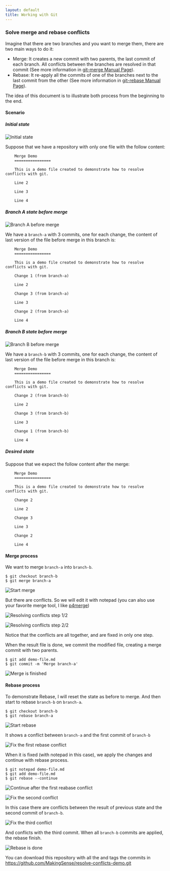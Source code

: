 ```yaml
---
layout: default
title: Working with Git
---
```


### Solve merge and rebase conflicts

Imagine that there are two branches and you want to merge them, there are two main ways to do it:

* Merge: It creates a new commit with two parents, the last commit of each branch. All conflicts between the branches are resolved in that commit (See more information in [git-merge Manual Page](http://git-scm.com/docs/git-merge)).
* Rebase: It re-apply all the commits of one of the branches next to the last commit from the other (See more information in [git-rebase Manual Page](http://git-scm.com/docs/git-rebase)).

The idea of this document is to illustrate both process from the beginning to the end.

#### Scenario

##### Initial state

![Initial state](solve-conflicts-01-initial-status.png)

Suppose that we have a repository with only one file with the follow content:

```
    Merge Demo
    ================

    This is a demo file created to demonstrate how to resolve conflicts with git.

    Line 2

    Line 3

    Line 4
```

##### Branch A state before merge

![Branch A before merge](solve-conflicts-02-branch-a-before-merge.png)

We have a `branch-a` with 3 commits, one for each change, the content of last version of the file before merge in this branch is:

```
    Merge Demo
    ================
    
    This is a demo file created to demonstrate how to resolve conflicts with git.
    
    Change 1 (from branch-a)
    
    Line 2
    
    Change 3 (from branch-a)
    
    Line 3
    
    Change 2 (from branch-a)
    
    Line 4
```


##### Branch B state before merge

![Branch B before merge](solve-conflicts-03-branch-b-before-merge.png)

We have a `branch-b` with 3 commits, one for each change, the content of last version of the file before merge in this branch is:

```
    Merge Demo
    ================
    
    This is a demo file created to demonstrate how to resolve conflicts with git.
    
    Change 2 (from branch-b)
    
    Line 2
    
    Change 3 (from branch-b)
    
    Line 3
    
    Change 1 (from branch-b)
    
    Line 4
```

##### Desired state

Suppose that we expect the follow content after the merge:

```
    Merge Demo
    ================
    
    This is a demo file created to demonstrate how to resolve conflicts with git.
    
    Change 2
    
    Line 2
    
    Change 3
    
    Line 3
    
    Change 2
    
    Line 4
```

#### Merge process

We want to merge `branch-a` into `branch-b`.

```
$ git checkout branch-b
$ git merge branch-a
```

![Start merge](solve-conflicts-04-start-merge.png)

But there are conflicts. So we will edit it with notepad (you can also use your favorite merge tool, I like [p4merge](http://danlimerick.wordpress.com/2011/06/19/git-for-window-tip-use-p4merge-as-mergetool/))

![Resolving conflicts step 1/2](solve-conflicts-05-merge-conflicts-before.png)

![Resolving conflicts step 2/2](solve-conflicts-06-merge-conflicts-after.png)

Notice that the conflicts are all together, and are fixed in only one step.

When the result file is done, we commit the modified file, creating a merge commit with two parents.

```
$ git add demo-file.md
$ git commit -m 'Merge branch-a'
```

![Merge is finished](solve-conflicts-07-finish-merge.png)


#### Rebase process

To demonstrate Rebase, I will reset the state as before to merge. And then start to rebase `branch-b` on `branch-a`.

```
$ git checkout branch-b
$ git rebase branch-a
```

![Start rebase](solve-conflicts-08-start-rebase.png)

It shows a conflict between `branch-a` and the first commit of `branch-b`

![Fix the first rebase conflict](solve-conflicts-09-rebase-conflict-1.png)

When it is fixed (with notepad in this case), we apply the changes and continue with rebase process.

```
$ git notepad demo-file.md
$ git add demo-file.md
$ git rebase --continue
```

![Continue after the first reabase conflict](solve-conflicts-10-rebase-conflict-1-continue.png)

![Fix the second conflict](solve-conflicts-11-rebase-conflict-2.png)

In this case there are conflicts between the result of previous state and the second commit of `branch-b`.

![Fix the third conflict](solve-conflicts-12-rebase-conflict-3.png)

And conflicts with the third commit. When all `branch-b` commits are applied, the rebase finish.

![Rebase is done](solve-conflicts-13-rebase-done.png)

You can download this repository with all the and tags the commits in <https://github.com/MakingSense/resolve-conflicts-demo.git>
